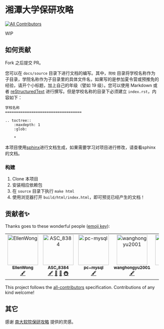# 湘潭大学保研攻略
<!-- ALL-CONTRIBUTORS-BADGE:START - Do not remove or modify this section -->
[![All Contributors](https://img.shields.io/badge/all_contributors-5-orange.svg?style=flat-square)](#contributors-)
<!-- ALL-CONTRIBUTORS-BADGE:END -->

WIP

## 如何贡献

Fork 之后提交 PR。

您可以在 `docs/source` 目录下进行文档的编写。其中，`院校` 目录将学校名称作为子目录，学院名称作为子目录里的具体文件名，如果写的是参加夏令营或预推免的经验，请开个小标题，加上自己的年级（譬如 19 级）。您可以使用 Markdown 或者 [reStructuredText](http://www.sphinx-doc.org/en/master/usage/restructuredtext/basics.html) 进行撰写。但是学校名称的目录下必须建立 `index.rst`，内容如下：

```
学校名称
===================================

.. toctree::
    :maxdepth: 1
    :glob:

    *
```

本项目使用[sphinx](http://www.sphinx-doc.org/en/master/contents.html)进行文档生成，如果需要学习对项目进行修改，请查看sphinx的文档。

### 构建

1. Clone 本项目
2. 安装相应依赖包
3. 在 `source` 目录下执行 `make html`
4. 使用浏览器打开 `build/html/index.html`，即可预览已经产生的文档！

## 贡献者✨

Thanks goes to these wonderful people ([emoji key](https://allcontributors.org/docs/en/emoji-key)):

<!-- ALL-CONTRIBUTORS-LIST:START - Do not remove or modify this section -->
<!-- prettier-ignore-start -->
<!-- markdownlint-disable -->
<table>
  <tbody>
    <tr>
      <td align="center"><a href="https://ellenwong.github.io/about/"><img src="https://avatars.githubusercontent.com/u/35458803?v=4?s=100" width="100px;" alt="EllenWong"/><br /><sub><b>EllenWong</b></sub></a><br /><a href="#content-EllenWong" title="Content">🖋</a></td>
      <td align="center"><a href="http://www.asc8384.top/"><img src="https://avatars.githubusercontent.com/u/29878345?v=4?s=100" width="100px;" alt="ASC_8384"/><br /><sub><b>ASC_8384</b></sub></a><br /><a href="#content-ASC8384" title="Content">🖋</a> <a href="https://github.com/ASC8384/XTU-postgraduate-recommendation/pulls?q=is%3Apr+reviewed-by%3AASC8384" title="Reviewed Pull Requests">👀</a> <a href="#ideas-ASC8384" title="Ideas, Planning, & Feedback">🤔</a> <a href="#infra-ASC8384" title="Infrastructure (Hosting, Build-Tools, etc)">🚇</a></td>
      <td align="center"><a href="https://github.com/pc-mysql"><img src="https://avatars.githubusercontent.com/u/52450205?v=4?s=100" width="100px;" alt="pc-mysql"/><br /><sub><b>pc-mysql</b></sub></a><br /><a href="#content-pc-mysql" title="Content">🖋</a></td>
      <td align="center"><a href="https://github.com/wanghongyu2001"><img src="https://avatars.githubusercontent.com/u/114321093?v=4?s=100" width="100px;" alt="wanghongyu2001"/><br /><sub><b>wanghongyu2001</b></sub></a><br /><a href="#content-wanghongyu2001" title="Content">🖋</a></td>
      <td align="center"><a href="https://github.com/litchimango"><img src="https://avatars.githubusercontent.com/u/59715401?v=4?s=100" width="100px;" alt="litchimango"/><br /><sub><b>litchimango</b></sub></a><br /><a href="#content-litchimango" title="Content">🖋</a></td>
    </tr>
  </tbody>
</table>

<!-- markdownlint-restore -->
<!-- prettier-ignore-end -->

<!-- ALL-CONTRIBUTORS-LIST:END -->

This project follows the [all-contributors](https://github.com/all-contributors/all-contributors) specification. Contributions of any kind welcome!

## 其它

感谢 [南大软院保研攻略](https://github.com/NJU-SE-15-share-review/postgraduate-recommendation) 提供的灵感。
